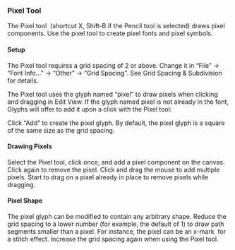 ### Pixel Tool

The Pixel tool  (shortcut X, Shift-B if the Pencil tool is selected) draws pixel components.
Use the pixel tool to create pixel fonts and pixel symbols.

#### Setup

The Pixel tool requires a grid spacing of 2 or above.
Change it in “File” → “Font Info…” → “Other” → “Grid Spacing”.
See Grid Spacing & Subdivision for details.

The Pixel tool uses the glyph named “pixel” to draw pixels when clicking and dragging in Edit View.
If the glyph named pixel is not already in the font, Glyphs will offer to add it upon a click with the Pixel tool:

Click “Add” to create the pixel glyph.
By default, the pixel glyph is a square of the same size as the grid spacing.

#### Drawing Pixels

Select the Pixel tool, click once, and add a pixel component on the canvas.
Click again to remove the pixel.
Click and drag the mouse to add multiple pixels.
Start to drag on a pixel already in place to remove pixels while dragging.

#### Pixel Shape

The pixel glyph can be modified to contain any arbitrary shape.
Reduce the grid spacing to a lower number (for example, the default of 1) to draw path segments smaller than a pixel.
For instance, the pixel can be an x-mark  for a stitch effect.
Increase the grid spacing again when using the Pixel tool.